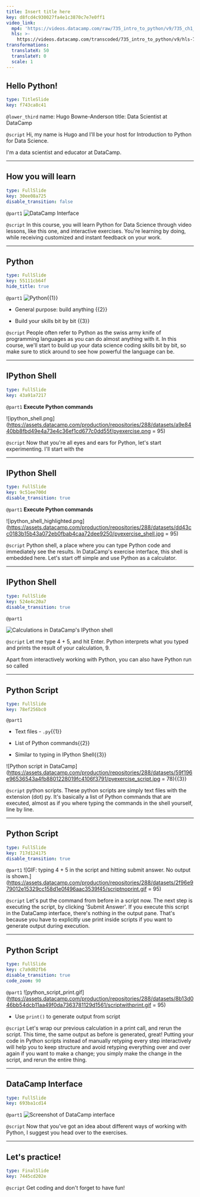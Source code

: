 ```yaml
---
title: Insert title here
key: d8fcd4c930027fa4e1c3870c7e7e0ff1
video_link:
  mp4: 'https://videos.datacamp.com/raw/735_intro_to_python/v9/735_ch1_1.mp4'
  hls: >-
    https://videos.datacamp.com/transcoded/735_intro_to_python/v9/hls-735_ch1_1.master.m3u8
transformations:
  translateX: 50
  translateY: 0
  scale: 1
---
```


## Hello Python!

```yaml
type: TitleSlide
key: f743ca8c41
```

`@lower_third`
name: Hugo Bowne-Anderson
title: Data Scientist at DataCamp

`@script`
Hi, my name is Hugo and I'll be your host for Introduction to Python for Data Science.

I'm a data scientist and educator at DataCamp.

---

## How you will learn

```yaml
type: FullSlide
key: 30ee08a725
disable_transition: false
```

`@part1`
![DataCamp Interface](https://assets.datacamp.com/production/repositories/288/datasets/82683930db8b818d1821a60f7b94a68c259f6a45/pydesktop.gif)

`@script`
In this course, you will learn Python for Data Science through video lessons, like this one, and interactive exercises. You're learning by doing, while receiving customized and instant feedback on your work.

---

## Python

```yaml
type: FullSlide
key: 55111cb64f
hide_title: true
```

`@part1`
![Python](https://assets.datacamp.com/production/repositories/288/datasets/ba82e92092483c9304739172285b0955dfd75741/python-logo-master-v3-TM-flattened.png){{1}}

- General purpose: build anything {{2}}

- Build your skills bit by bit {{3}}

`@script`
People often refer to Python as the swiss army knife of programming languages as you can do almost anything with it.
In this course, we'll start to build up your data science coding skills bit by bit, so make sure to stick around to see how powerful the language can be.

---

## IPython Shell

```yaml
type: FullSlide
key: 43a91a7217
```

`@part1`
**Execute Python commands**

![ipython_shell.png](https://assets.datacamp.com/production/repositories/288/datasets/a9e8440bb8fbd49e4a73e4c36ef1cd677c0dd55f/pyexercise.png = 95)

`@script`
Now that you're all eyes and ears for Python, let's start experimenting. I'll start with the

---

## IPython Shell

```yaml
type: FullSlide
key: 9c51ee700d
disable_transition: true
```

`@part1`
**Execute Python commands**

![ipython_shell_highlighted.png](https://assets.datacamp.com/production/repositories/288/datasets/dd43cc0183b15b43a072eb0fbab4caa72dee9250/pyexercise_shell.jpg = 95)

`@script`
Python shell, a place where you can type Python code and immediately see the results. In DataCamp's exercise interface, this shell is embedded here. Let's start off simple and use Python as a calculator.

---

## IPython Shell

```yaml
type: FullSlide
key: 524e4c20a7
disable_transition: true
```

`@part1`
&nbsp;

![Calculations in DataCamp's IPython shell](https://assets.datacamp.com/production/repositories/288/datasets/e7e727de1c59d5e1e7ec383452eca5d82ee83316/shellgif.gif)

`@script`
Let me type 4 + 5, and hit Enter. Python interprets what you typed and prints the result of your calculation, 9. 

Apart from interactively working with Python, you can also have Python run so called

---

## Python Script

```yaml
type: FullSlide
key: 78ef256bc0
```

`@part1`
- Text files - `.py`{{1}}

- List of Python commands{{2}}

- Similar to typing in IPython Shell{{3}}

![Python script in DataCamp](https://assets.datacamp.com/production/repositories/288/datasets/59f196e96536543a4fb8801228019fc4106f3791/pyexercise_script.jpg = 78){{3}}

`@script`
python scripts. These python scripts are simply text files with the extension (dot) py. It's basically a list of Python commands that are executed, almost as if you where typing the commands in the shell yourself, line by line.

---

## Python Script

```yaml
type: FullSlide
key: 717d124175
disable_transition: true
```

`@part1`
![GIF: typing 4 + 5 in the script and hitting submit answer. No output is shown.](https://assets.datacamp.com/production/repositories/288/datasets/2f96e979012e15329cc158d1e0f496aac3539f45/scriptnoprint.gif = 95)

`@script`
Let's put the command from before in a script now. The next step is executing the script, by clicking 'Submit Answer'. If you execute this script in the DataCamp interface, there's nothing in the output pane. That's because you have to explicitly use print inside scripts if you want to generate output during execution.

---

## Python Script

```yaml
type: FullSlide
key: c7a9d02fb6
disable_transition: true
code_zoom: 90
```

`@part1`
![python_script_print.gif](https://assets.datacamp.com/production/repositories/288/datasets/8b13d046bb54dcb11aa49f0da7363781129d1561/scriptwithprint.gif = 95)

- Use `print()` to generate output from script

`@script`
Let's wrap our previous calculation in a print call, and rerun the script. This time, the same output as before is generated, great! Putting your code in Python scripts instead of manually retyping every step interactively will help you to keep structure and avoid retyping everything over and over again if you want to make a change; you simply make the change in the script, and rerun the entire thing.

---

## DataCamp Interface

```yaml
type: FullSlide
key: 693ba1cd14
```

`@part1`
![Screenshot of DataCamp interface](https://assets.datacamp.com/production/repositories/288/datasets/a9e8440bb8fbd49e4a73e4c36ef1cd677c0dd55f/pyexercise.png)

`@script`
Now that you've got an idea about different ways of working with Python, I suggest you head over to the exercises.

---

## Let's practice!

```yaml
type: FinalSlide
key: 7445cd202e
```

`@script`
Get coding and don't forget to have fun!
